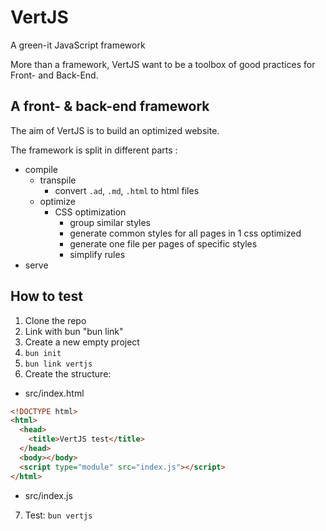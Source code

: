 # VertJS

A green-it JavaScript framework

More than a framework, VertJS want to be a toolbox of good practices for Front- and Back-End.

## A front- & back-end framework

The aim of VertJS is to build an optimized website.

The framework is split in different parts :

- compile
  - transpile
    - convert `.ad`, `.md`, `.html` to html files
  - optimize
    - CSS optimization
      - group similar styles
      - generate common styles for all pages in 1 css optimized
      - generate one file per pages of specific styles
      - simplify rules
- serve

## How to test

1. Clone the repo
2. Link with bun "bun link"
3. Create a new empty project
4. `bun init`
5. `bun link vertjs`
6. Create the structure:

- src/index.html

```html
<!DOCTYPE html>
<html>
  <head>
    <title>VertJS test</title>
  </head>
  <body></body>
  <script type="module" src="index.js"></script>
</html>
```

- src/index.js

7. Test: `bun vertjs`
